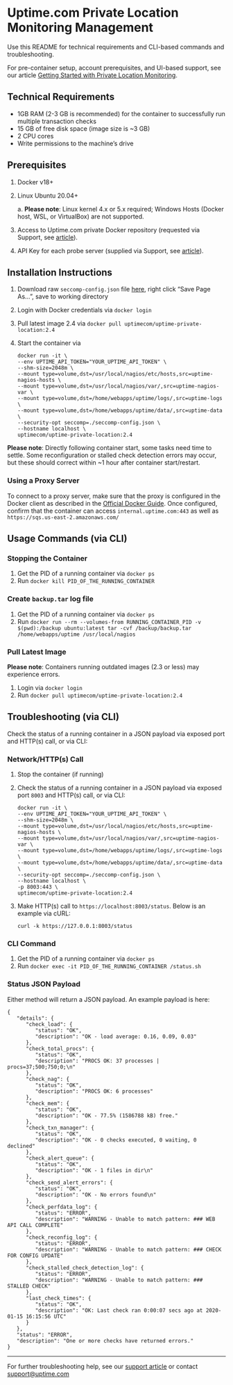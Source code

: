 # Uptime.com Private Location Monitoring Management

Use this README for technical requirements and CLI-based commands and troubleshooting.

For pre-container setup, account prerequisites, and UI-based support, see our article [Getting Started with Private Location Monitoring](https://support.uptime.com/hc/en-us/articles/360012622239-Getting-Started-with-Private-Location-Monitoring).


## Technical Requirements

- 1GB RAM (2-3 GB is recommended) for the container to successfully run multiple transaction checks
- 15 GB of free disk space (image size is ~3 GB)
- 2 CPU cores
- Write permissions to the machine’s drive

## Prerequisites

1. Docker v18+
2. Linux Ubuntu 20.04+
    
    a. **Please note**: Linux kernel 4.x or 5.x required; Windows Hosts (Docker host, WSL, or VirtualBox) are not supported.
    
3. Access to Uptime.com private Docker repository (requested via Support, see [article](https://support.uptime.com/hc/en-us/articles/360012622239-Getting-Started-with-Private-Location-Monitoring#prerequisites_account)).
4. API Key for each probe server (supplied via Support, see [article](https://support.uptime.com/hc/en-us/articles/360012622239-Getting-Started-with-Private-Location-Monitoring#prerequisites_pre_container)).

## Installation Instructions

1. Download raw `seccomp-config.json` file [here](https://raw.githubusercontent.com/uptime-com/uptime-private-location/master/seccomp-config.json), right click “Save Page As…”, save to working directory
2. Login with Docker credentials via `docker login`
3. Pull latest image 2.4 via `docker pull uptimecom/uptime-private-location:2.4`
4. Start the container via

	```
	docker run -it \
    --env UPTIME_API_TOKEN="YOUR_UPTIME_API_TOKEN" \
    --shm-size=2048m \
    --mount type=volume,dst=/usr/local/nagios/etc/hosts,src=uptime-nagios-hosts \
    --mount type=volume,dst=/usr/local/nagios/var/,src=uptime-nagios-var \
    --mount type=volume,dst=/home/webapps/uptime/logs/,src=uptime-logs \
    --mount type=volume,dst=/home/webapps/uptime/data/,src=uptime-data \
    --security-opt seccomp=./seccomp-config.json \
    --hostname localhost \
    uptimecom/uptime-private-location:2.4
	```

**Please note**: Directly following container start, some tasks need time to settle. Some reconfiguration or stalled check detection errors may occur, but these should correct within ~1 hour after container start/restart.

### Using a Proxy Server

To connect to a proxy server, make sure that the proxy is configured in the Docker client as described in the [Official Docker Guide](https://docs.docker.com/network/proxy/).
Once configured, confirm that the container can access `internal.uptime.com:443` as well as `https://sqs.us-east-2.amazonaws.com/`

## Usage Commands (via CLI)

### Stopping the Container

1. Get the PID of a running container via `docker ps`
2. Run `docker kill PID_OF_THE_RUNNING_CONTAINER`

### Create `backup.tar` log file

1. Get the PID of a running container via `docker ps`
2. Run `docker run --rm --volumes-from RUNNING_CONTAINER_PID -v $(pwd):/backup ubuntu:latest tar -cvf /backup/backup.tar /home/webapps/uptime /usr/local/nagios`

### Pull Latest Image

**Please note**: Containers running outdated images (2.3 or less) may experience errors. 

1. Login via `docker login`
2. Run `docker pull uptimecom/uptime-private-location:2.4`

## Troubleshooting (via CLI)

Check the status of a running container in a JSON payload via exposed port and HTTP(s) call, or via CLI:

### Network/HTTP(s) Call

1. Stop the container (if running)
2. Check the status of a running container in a JSON payload via exposed port `8003` and HTTP(s) call, or via CLI:
	
	```
	docker run -it \
    --env UPTIME_API_TOKEN="YOUR_UPTIME_API_TOKEN" \
    --shm-size=2048m \
    --mount type=volume,dst=/usr/local/nagios/etc/hosts,src=uptime-nagios-hosts \
    --mount type=volume,dst=/usr/local/nagios/var/,src=uptime-nagios-var \
    --mount type=volume,dst=/home/webapps/uptime/logs/,src=uptime-logs \
    --mount type=volume,dst=/home/webapps/uptime/data/,src=uptime-data \
    --security-opt seccomp=./seccomp-config.json \
    --hostname localhost \
    -p 8003:443 \
    uptimecom/uptime-private-location:2.4
	```
3. Make HTTP(s) call to `https://localhost:8003/status`. Below is an example via cURL:

	```
	curl -k https://127.0.0.1:8003/status
	```

### CLI Command

1. Get the PID of a running container via `docker ps`
2. Run `docker exec -it PID_OF_THE_RUNNING_CONTAINER /status.sh`

### Status JSON Payload

Either method will return a JSON payload. An example payload is here:

	{
	   "details": {
	      "check_load": {
	         "status": "OK",
	         "description": "OK - load average: 0.16, 0.09, 0.03"
	      },
	      "check_total_procs": {
	         "status": "OK",
	         "description": "PROCS OK: 37 processes | procs=37;500;750;0;\n"
	      },
	      "check_nag": {
	         "status": "OK",
	         "description": "PROCS OK: 6 processes"
	      },
	      "check_mem": {
	         "status": "OK",
	         "description": "OK - 77.5% (1586788 kB) free."
	      },
	      "check_txn_manager": {
	         "status": "OK",
	         "description": "OK - 0 checks executed, 0 waiting, 0 declined"
	      },
	      "check_alert_queue": {
	         "status": "OK",
	         "description": "OK - 1 files in dir\n"
	      },
	      "check_send_alert_errors": {
	         "status": "OK",
	         "description": "OK - No errors found\n"
	      },
	      "check_perfdata_log": {
	         "status": "ERROR",
	         "description": "WARNING - Unable to match pattern: ### WEB API CALL COMPLETE"
	      },
	      "check_reconfig_log": {
	         "status": "ERROR",
	         "description": "WARNING - Unable to match pattern: ### CHECK FOR CONFIG UPDATE"
	      },
	      "check_stalled_check_detection_log": {
	         "status": "ERROR",
	         "description": "WARNING - Unable to match pattern: ### STALLED CHECK"
	      },
	      "last_check_times": {
	         "status": "OK",
	         "description": "OK: Last check ran 0:00:07 secs ago at 2020-01-15 16:15:56 UTC"
	      }
	   },
	   "status": "ERROR",
	   "description": "One or more checks have returned errors."
	}

---

For further troubleshooting help, see our [support article](https://support.uptime.com/hc/en-us/articles/360012622239-Getting-Started-with-Private-Location-Monitoring) or contact <support@uptime.com>
